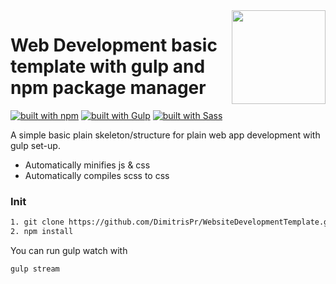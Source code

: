 <img src="https://res.cloudinary.com/teepublic/image/private/s--g0T2m-KV--/t_Preview/b_rgb:ffffff,c_limit,f_auto,h_313,q_90,w_313/v1525445247/production/designs/2654266_0" width="150" align="right">

# Web Development basic template with gulp and npm package manager
[![built with npm](https://upload.wikimedia.org/wikipedia/commons/thumb/d/db/Npm-logo.svg/540px-Npm-logo.svg.png)](https://www.npmjs.com/
)
[![built with Gulp](https://upload.wikimedia.org/wikipedia/commons/7/72/Gulp.js_Logo.svg)](https://gulpjs.com/)
[![built with Sass](https://cdn-images-1.medium.com/max/1600/1*HFYKWq92BcXJIdata7d-JQ.png)](https://sass-lang.com/)

A simple basic plain skeleton/structure for plain web app development with gulp set-up.

- Automatically minifies js & css
- Automatically compiles scss to css

### Init
```bash
1. git clone https://github.com/DimitrisPr/WebsiteDevelopmentTemplate.git
2. npm install
```

You can run gulp watch with
```bash
gulp stream
```


